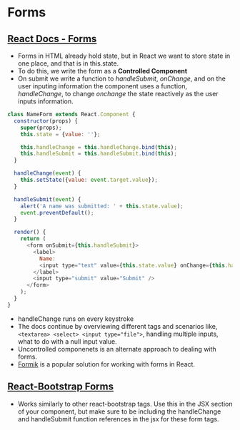 # Forms

## [React Docs - Forms](https://reactjs.org/docs/forms.html)

- Forms in HTML already hold state, but in React we want to store state in one place, and that is in this.state.
- To do this, we write the form as a **Controlled Component**
- On submit we write a function to *handleSubmit*, *onChange*, and on the user inputing information the component uses a function, *handleChange*, to change *onchange* the state reactively as the user inputs information.

```javascript
class NameForm extends React.Component {
  constructor(props) {
    super(props);
    this.state = {value: ''};

    this.handleChange = this.handleChange.bind(this);
    this.handleSubmit = this.handleSubmit.bind(this);
  }

  handleChange(event) {
    this.setState({value: event.target.value});
  }

  handleSubmit(event) {
    alert('A name was submitted: ' + this.state.value);
    event.preventDefault();
  }

  render() {
    return (
      <form onSubmit={this.handleSubmit}>
        <label>
          Name:
          <input type="text" value={this.state.value} onChange={this.handleChange} />
        </label>
        <input type="submit" value="Submit" />
      </form>
    );
  }
}
```

- handleChange runs on every keystroke
- The docs continue by overviewing different tags and scenarios like, `<textarea> <select> <input type="file">`, handling multiple inputs, what to do with a null input value.
- Uncontrolled componenets is an alternate approach to dealing with forms.
- [Formik](https://jaredpalmer.com/formik) is a popular solution for working with forms in React.

## [React-Bootstrap Forms](https://react-bootstrap.github.io/components/forms/)

- Works similarly to other react-bootstrap tags. Use this in the JSX section of your component, but make sure to be including the handleChange and handleSubmit function references in the jsx for these form tags.
